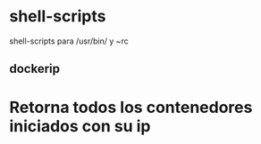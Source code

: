 # shell-scripts
shell-scripts para /usr/bin/ y ~rc

## dockerip
# Retorna todos los contenedores iniciados con su ip 
